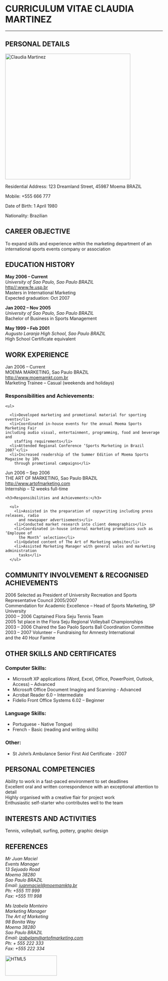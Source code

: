 <!DOCTYPE html>
<html>
<head>
  <meta charset="utf-8">
  <meta name="viewport" content="width=device-width">
  
</head>
<body>
  
<h1>CURRICULUM VITAE CLAUDIA MARTINEZ</h1>
  <hr>
  
  
  <h2>PERSONAL DETAILS</h2>
   <img src="https://upload.wikimedia.org/wikipedia/commons/8/86/Woman_at_Lover%27s_Bridge_Tanjung_Sepat_%28cropped%29.jpg" alt="Claudia Martinez" style="width:400px;height:400px;">
  <p>
    Residential Address: 123 Dreamland Street, 45987 Moema BRAZIL
  </p>
  <p>
    Mobile: +555 666 777
  </p>
  <p>
    Date of Birth: 1  April 1980
  </p>
  <p>
    Nationality: Brazilian
  </p>
  
  <h2>CAREER OBJECTIVE</h2>
  To expand skills and experience within the marketing department of an 
international sports events company or association
  
  <h2>EDUCATION HISTORY</h2>
  <p>
    <strong>May 2006 – Current</strong><br> 
    <em>University of Sao Paulo, Sao Paulo BRAZIL</em><br>
    <a href="http//:www.fe.usp.br" target="_blank">http//:www.fe.usp.br</a><br>
    Masters in International Marketing<br>
    Expected graduation: Oct 2007
  </p>
  
  <p>
    <strong>Jan 2002 – Nov 2005</strong><br>
    <em>University of Sao Paulo, Sao Paulo BRAZIL</em><br>
    Bachelor of Business in Sports Management
  </p>
  
  <p>
    <strong>May 1999 – Feb 2001</strong><br>
    <em>Augusto Laranja High School, Sao Paulo BRAZIL</em><br>
     High School Certificate equivalent<br>
  </p>
  
  
  
  
  <h2>WORK EXPERIENCE</h2>
  Jan 2006 – Current <br>
  MOEMA MARKETING, Sao Paulo BRAZIL<br>
  <a href="http://www.moemamkt.com.br" target="_blank">http://www.moemamkt.com.br</a><br>
  Marketing Trainee – Casual (weekends and holidays)<br>
  
  
  <h3>Responsibilities and Achievements:</h3>
  
    <ul>
      
      <li>Developed marketing and promotional material for sporting events</li>
      <li>Coordinated in-house events for the annual Moema Sports Marketing Fair 
    including audio visual, entertainment, programming, food and beverage and 
        staffing requirements</li>
      <li>Attended Regional Conference ‘Sports Marketing in Brazil 2007’</li>
      <li>Increased readership of the Summer Edition of Moema Sports Magazine by 10% 
        through promotional campaigns</li>
  </ul>
  
 
  Jun 2006 – Sep 2006<br>
  THE ART OF MARKETING, Sao Paulo BRAZIL<br>
  <a href="http://www.artofmarketing.com" target="_blank">http://www.artofmarketing.com</a><br>
  Internship – 12 weeks full-time<br>
  
 
    <h3>Responsibilities and Achievements:</h3>
    
      <ul>
        <li>Assisted in the preparation of copywriting including press releases, radio 
          and newspaper advertisements</li>
        <li>Conducted market research into client demographics</li>
        <li>Coordinated in-house internal marketing promotions such as ‘Employee of 
          the Month’ selection</li>
        <li>Updated content of The Art of Marketing website</li>
        <li>Assisted Marketing Manager with general sales and marketing administration 
          tasks</li>
      </ul>
    
  
  <h2>COMMUNITY INVOLVEMENT & RECOGNISED ACHIEVEMENTS</h2>
  
  2006 Selected as President of University Recreation and Sports 
  Representative Council
  2005/2007<br>         Commendation for Academic Excellence – Head of Sports 
  Marketing, SP University<br>
  2000 – 2006 Captained Flora Seju Tennis Team<br>
  2005 1st place in the Flora Seju Regional Volleyball 
  Championships<br>
  2003 – 2006 Chaired the Sao Paolo Sports Ball Coordination Committee<br>
  2003 – 2007 Volunteer – Fundraising for Amnesty International <br>
  and the 40 Hour Famine
  
  <h2>OTHER SKILLS AND CERTIFICATES</h2>
  
  <h3>Computer Skills:</h3>
    <ul>
      <li>Microsoft XP applications (Word, Excel, Office, PowerPoint, Outlook, 
        Access) – Advanced</li>
      <li>Microsoft Office Document Imaging and Scanning - Advanced</li>
      <li>Acrobat Reader 6.0 – Intermediate</li>
      <li>Fidelio Front Office Systems 6.02 – Beginner</li>
    </ul>  
   
  <h3>Language Skills:</h3>
    <ul>
      <li>Portuguese - Native Tongue)</li>
      <li>French - Basic (reading and writing skills)</li>
    </ul>
  
  <h3>Other:</h3>
    <ul>
      <li>St John’s Ambulance Senior First Aid Certificate - 2007</li>
    </ul>
  
  <h2>PERSONAL COMPETENCIES</h2>
  
  Ability to work in a fast-paced environment to set deadlines<br>
Excellent oral and written correspondence with an exceptional attention to 
detail<br>
Highly organised with a creative flair for project work<br>
Enthusiastic self-starter who contributes well to the team
  <h2>INTERESTS AND ACTIVITIES</h2>
 Tennis, volleyball, surfing, pottery, graphic design
  <h2>REFERENCES</h2>
  
  <address>
    Mr Juan Maciel<br>
    Events Manager<br>
    13 Sejuado Road<br>
    Moema 38280<br>
    Sao Paulo BRAZIL<br>
    Email: <a href="mailto:juanmaciel@moemamktg.br">juanmaciel@moemamktg.br</a><br>
    Ph:   +555 111 999<br>
    Fax: +555 111 998<br>
    
</address>
  <p>
   
  </p>
  <address>
  Ms Izabela Monteiro<br>
  Marketing Manager<br>
  The Art of Marketing<br>
  98 Bonita Way<br>
  Moema 38280<br>
  Sao Paulo BRAZIL<br>
  Email: <a href="mailto:izabelam@artofmarketing.com">izabelam@artofmarketing.com</a><br>
  Ph: + 555 222 333<br>
  Fax: +555 222 334
  
  </address>
  
  
  
  
  
  
  
  <p><a href="http://validator.w3.org/check?uri=referer" target="_blank"><img src="https://www.w3.org/html/logo/badge/html5-badge-h-css3-semantics.png" width="165" height="64" alt="HTML5" title="HTML5"></a></p>
  
  
  
</body>
</html>
